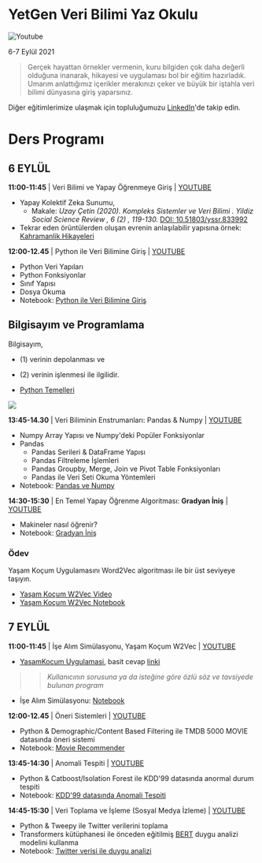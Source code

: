 # YetGen Veri Bilimi Yaz Okulu



![[Youtube](https://www.youtube.com/watch?v=cr45U2dxyjY)](Pratikler/thumb.jpg) 


6-7 Eylül 2021
> Gerçek hayattan örnekler vermenin, kuru bilgiden çok daha değerli olduğuna inanarak, hikayesi ve uygulaması bol bir eğitim hazırladık. Umarım anlattığımız içerikler merakınızı çeker ve büyük bir iştahla veri bilimi dünyasına giriş yaparsınız. 

Diğer eğitimlerimize ulaşmak için topluluğumuzu [LinkedIn](https://www.linkedin.com/company/kavetr)'de takip edin.

# Ders Programı

## 6 EYLÜL
**11:00-11:45** | Veri Bilimi ve Yapay Öğrenmeye Giriş | [YOUTUBE](https://youtu.be/cr45U2dxyjY?t=1272)
  - Yapay Kolektif Zeka Sunumu,
    - Makale: _Uzay Çetin (2020). Kompleks Sistemler ve Veri Bilimi . Yildiz Social Science Review , 6 (2) , 119-130._ [DOI: 10.51803/yssr.833992](https://dergipark.org.tr/tr/download/article-file/1424428)
  - Tekrar eden örüntülerden oluşan evrenin anlaşılabilir yapısına örnek: [Kahramanlik Hikayeleri](https://www.linkedin.com/posts/uzaycetin_what-makes-a-hero-matthew-winkler-activity-6757670685889363968-Z6Mv)

**12:00-12.45** | Python ile Veri Bilimine Giriş | [YOUTUBE](https://youtu.be/cr45U2dxyjY?t=4863)
  - Python Veri Yapıları
  - Python Fonksiyonlar
  - Sınıf Yapısı
  - Dosya Okuma
  - Notebook: [Python ile Veri Bilimine Giriş](https://github.com/uzay00/KaVe-Egitim/blob/master/VeriBilimi/0%20-%20Python%20Temeller.ipynb)

## Bilgisayım ve Programlama
Bilgisayım, 
 - (1) verinin depolanması ve 
 - (2) verinin işlenmesi ile ilgilidir. 

 - [Python Temelleri](https://nbviewer.org/github/uzay00/KaVe-Egitim/blob/master/VeriBilimi/0%20-%20Python%20Temeller.ipynb)

![](programlama.png)

**13:45-14.30** | Veri Biliminin Enstrumanları: Pandas & Numpy | [YOUTUBE](https://youtu.be/cr45U2dxyjY?t=11828)
  - Numpy Array Yapısı ve Numpy'deki Popüler Fonksiyonlar
  - Pandas
    - Pandas Serileri & DataFrame Yapısı
    - Pandas Filtreleme İşlemleri
    - Pandas Groupby, Merge, Join ve Pivot Table Fonksiyonları
    - Pandas ile Veri Seti Okuma Yöntemleri
  - Notebook: [Pandas ve Numpy](https://github.com/kaveai/veribilimiyazokulu/blob/main/Ders%20%C4%B0%C3%A7erikleri/Pandas%20ve%20Numpy.ipynb)

**14:30-15:30** | En Temel Yapay Öğrenme Algoritması: __Gradyan İniş__ | [YOUTUBE](https://youtu.be/cr45U2dxyjY?t=15321)
  - Makineler nasıl öğrenir?
  - Notebook: [Gradyan İniş](https://github.com/kaveai/veribilimiyazokulu/blob/main/Ders%20%C4%B0%C3%A7erikleri/GradientDescent.ipynb)

### Ödev
Yaşam Koçum Uygulamasını Word2Vec algoritması ile bir üst seviyeye taşıyın.
  - [Yaşam Koçum W2Vec Video](https://www.youtube.com/watch?v=xz45EaSpf4Y)
  - [Yaşam Koçum W2Vec Notebook](https://github.com/aycignl/python_hour/blob/master/life_coach_application.ipynb)


## 7 EYLÜL
**11:00-11:45** | İşe Alım Simülasyonu, Yaşam Koçum W2Vec | [YOUTUBE](https://youtu.be/pOYAgUfTq1g?t=858)
  - [YasamKocum Uygulamasi](https://github.com/uzay00/KaVe-Egitim/tree/master/VeriBilimi), basit cevap [linki](https://github.com/uzay00/KaVe-Egitim/blob/master/VeriBilimi/4a2%20-%20(Basitlestirilmis)%20Yasam%20Kocu%20Uygulamasi%20CEVAPLAR.ipynb)
  >> _Kullanıcının sorusuna ya da isteğine göre özlü söz ve tavsiyede bulunan program_
  - İşe Alım Simülasyonu: [Notebook](https://github.com/kaveai/veribilimiyazokulu/blob/main/Pratikler/I%C5%9Fe%20Al%C4%B1m%20Robotu.ipynb)

**12:00-12.45** | Öneri Sistemleri | [YOUTUBE](https://youtu.be/pOYAgUfTq1g?t=5142)
  - Python & Demographic/Content Based Filtering ile TMDB 5000 MOVIE datasında öneri sistemi
  - Notebook: [Movie Recommender](https://github.com/kaveai/veribilimiyazokulu/blob/main/Ders%20%C4%B0%C3%A7erikleri/Movie_Recommendation.ipynb)

**13:45-14:30** | Anomali Tespiti | [YOUTUBE](https://youtu.be/pOYAgUfTq1g?t=10639)
  - Python & Catboost/Isolation Forest ile KDD'99 datasında anormal durum tespiti
  - Notebook: [KDD'99 datasında Anomali Tespiti](https://github.com/kaveai/veribilimiyazokulu/blob/main/Ders%20%C4%B0%C3%A7erikleri/Anomaly_Detection.ipynb)

**14:45-15:30** | Veri Toplama ve İşleme (Sosyal Medya İzleme) | [YOUTUBE](https://youtu.be/pOYAgUfTq1g?t=14409)
  - Python & Tweepy ile Twitter verilerini toplama
  - Transformers kütüphanesi ile önceden eğitilmiş [BERT](https://towardsdatascience.com/bert-explained-state-of-the-art-language-model-for-nlp-f8b21a9b6270?gi=2ab36d86429) duygu analizi modelini kullanma
  - Notebook: [Twitter verisi ile duygu analizi](https://github.com/kaveai/veribilimiyazokulu/blob/main/Python%20ve%20Veri%20Bilimi%20%C3%96rnekleri/Twitter%20Verisi%20ile%20Duygu%20Analizi.ipynb)


